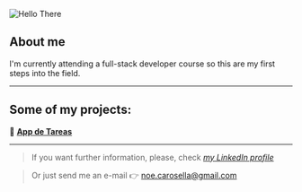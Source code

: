 ![Hello There](https://upload.wikimedia.org/wikipedia/commons/5/56/Hellothere.gif)

## About me

I'm currently attending a full-stack developer course so this are my first steps into the field.

___________________________________________________________________________________________________________________

## Some of my projects:

📝 **[App de Tareas](https://github.com/honeybadger2788/tareas_app)**

___________________________________________________________________________________________________________________

> If you want further information, please, check *[my LinkedIn profile](https://www.linkedin.com/in/noeliabcarosella/)*

> Or just send me an e-mail 👉 <noe.carosella@gmail.com> 
